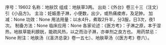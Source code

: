 序号：19602
名称：地肤饮
组成：地肤草3两。
出处：《外台》卷三十三（注文）引《小品方》。
主治：妊娠患子淋，小便数，出少，或热痛痠疼，及足肿。
加减：None
功效：None
用法用量：以水4升，煮取2升半，分3服，日3次，夜1次。
制备方法：None
临床应用：None
各家论述：《医方考》：子淋之原，本于湿热，地肤草能利膀胱，能疏风热，以之而治子淋，亦单剂之良方也。
用药禁忌：None
附注：地肤汤（《圣济总录》卷一五七）、地肤草汤（《医方考》卷六）。
